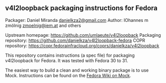 ## v4l2loopback packaging instructions for Fedora

Packager: Daniel Miranda <danielkza2@gmail.com>
Author: IOhannes m zmölnig <zmoelnig@iem.at> and others

Upstream homepage: https://github.com/umlaeute/v4l2loopback
Packaging repository: https://github.com/danielkza/v4l2loopback-fedora
COPR repository: https://copr.fedorainfracloud.org/coprs/danielkza/v4l2loopback

This repository contains instructions (a spec file) for packaging v4l2loopback
for Fedora. It was tested with Fedora 30 to 31.

The easiest way to build a clean and working binary package is to use Mock.
Instructions can be found on the [Fedora Wiki on Mock](https://fedoraproject.org/wiki/Using_Mock_to_test_package_builds).
